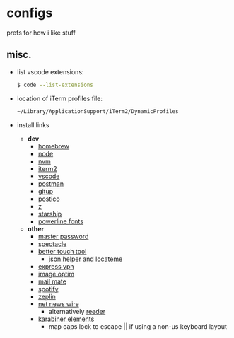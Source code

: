 # configs

prefs for how i like stuff

## misc.

- list vscode extensions:

  ```sh
  $ code --list-extensions
  ```

- location of iTerm profiles file:

  ```sh
  ~/Library/ApplicationSupport/iTerm2/DynamicProfiles
  ```

- install links
  - **dev**
    - [homebrew](https://brew.sh/)
    - [node](https://nodejs.org/en/download/)
    - [nvm](https://github.com/nvm-sh/nvm#install--update-script)
    - [iterm2](https://www.iterm2.com/downloads.html)
    - [vscode](https://code.visualstudio.com/download)
    - [postman](https://www.getpostman.com/downloads/)
    - [gitup](https://gitup.co/)
    - [postico](https://eggerapps.at/postico/)
    - [z](https://github.com/rupa/z)
    - [starship](https://starship.rs/)
    - [powerline fonts](https://github.com/powerline/fonts)
  - **other**
    - [master password](https://masterpassword.app/)
    - [spectacle](https://www.spectacleapp.com/)
    - [better touch tool](https://folivora.ai/downloads)
      - [json helper](https://apps.apple.com/us/app/json-helper-for-applescript/id453114608?mt=12) and [locateme](https://brewinstall.org/Install-locateme-on-Mac-with-Brew/)
    - [express vpn](https://www.expressvpn.com/vpn-software/vpn-mac)
    - [image optim](https://imageoptim.com/mac)
    - [mail mate](https://freron.com/)
    - [spotify](https://www.spotify.com/us/download/other/)
    - [zeplin](https://zeplin.io/)
    - [net news wire](https://ranchero.com/netnewswire/)
      - alternatively [reeder](https://reederapp.com/)
    - [karabiner elements](https://karabiner-elements.pqrs.org/)
      - map caps lock to escape || if using a non-us keyboard layout
